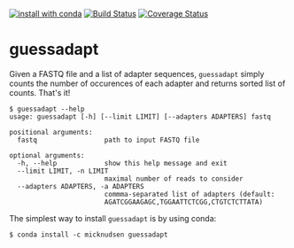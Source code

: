 [![install with conda](https://img.shields.io/badge/install%20with-conda-brightgreen.svg?style=flat)](https://conda.anaconda.org/micknudsen) [![Build Status](https://travis-ci.org/micknudsen/guessadapt.svg?branch=master)](https://travis-ci.org/micknudsen/guessadapt) [![Coverage Status](https://coveralls.io/repos/github/micknudsen/guessadapt/badge.svg?branch=master)](https://coveralls.io/github/micknudsen/guessadapt?branch=master)

# guessadapt

Given a FASTQ file and a list of adapter sequences, `guessadapt` simply counts the number of occurences of each adapter and returns sorted list of counts. That's it!


```
$ guessadapt --help
usage: guessadapt [-h] [--limit LIMIT] [--adapters ADAPTERS] fastq

positional arguments:
  fastq                 path to input FASTQ file

optional arguments:
  -h, --help            show this help message and exit
  --limit LIMIT, -n LIMIT
                        maximal number of reads to consider
  --adapters ADAPTERS, -a ADAPTERS
                        commma-separated list of adapters (default:
                        AGATCGGAAGAGC,TGGAATTCTCGG,CTGTCTCTTATA)
```

The simplest way to install `guessadapt` is by using conda:

```
$ conda install -c micknudsen guessadapt
```
